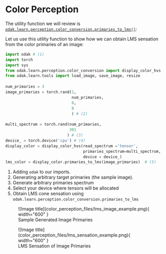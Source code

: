 
# Color Perception


The utility function we will review is [`odak.learn.perception.color_conversion.primaries_to_lms()`](https://github.com/kaanaksit/odak/blob/321760f2f2f3e2639301ecb32535cc801f53dd64/odak/learn/perception/color_conversion.py#L292):


Let us use this utility function to show how we can obtain LMS sensation from the color primaries of an image:

```python
import odak # (1)
import torch
import sys
from odak.learn.perception.color_conversion import display_color_hvs
from odak.learn.tools import load_image, save_image, resize 

num_primaries = 3
image_primaries = torch.rand(1,
                             num_primaries,
                             8,
                             8
                             ) # (2)

multi_spectrum = torch.rand(num_primaries,
                            301
                           ) # (3)
device_ = torch.device('cpu') # (4)
display_color = display_color_hvs(read_spectrum ='tensor',
                                  primaries_spectrum=multi_spectrum,
                                  device = device_)
lms_color = display_color.primaries_to_lms(image_primaries)  # (5)
```

1. Adding `odak` to our imports.
2. Generating arbitrary target primaries (the sample image).
3. Generate arbitrary primaries spectrum
4. Select your device where tensors will be allocated
5. Obtain LMS cone sensation using  `odak.learn.perception.color_conversion.primaries_to_lms`


<figure markdown>
  ![Image title](color_perception_files/lms_image_example.png){ width="600" }
  <figcaption>Sample Generated Image Primaries</figcaption>
</figure>
<figure markdown>
  ![Image title](color_perception_files/lms_sensation_example.png){ width="600" }
  <figcaption>LMS Sensation of Image Primaries</figcaption>
</figure>



